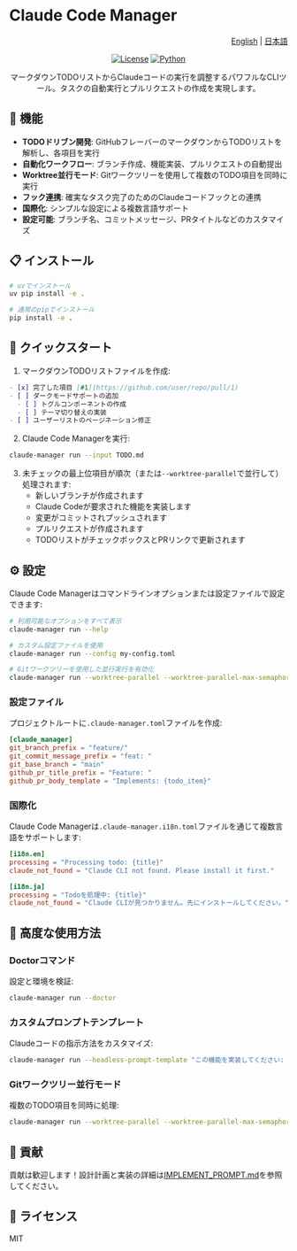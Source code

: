# Claude Code Manager

<div align="right">
  <a href="../README.md">English</a> | <a href="README.ja.md">日本語</a>
</div>

<div align="center">

[![License](https://img.shields.io/badge/License-MIT-blue.svg)](LICENSE)
[![Python](https://img.shields.io/badge/Python-3.11+-blue.svg)](https://www.python.org/downloads/)

マークダウンTODOリストからClaudeコードの実行を調整するパワフルなCLIツール。タスクの自動実行とプルリクエストの作成を実現します。

</div>

## 🚀 機能

- **TODOドリブン開発**: GitHubフレーバーのマークダウンからTODOリストを解析し、各項目を実行
- **自動化ワークフロー**: ブランチ作成、機能実装、プルリクエストの自動提出
- **Worktree並行モード**: Gitワークツリーを使用して複数のTODO項目を同時に実行
- **フック連携**: 確実なタスク完了のためのClaudeコードフックとの連携
- **国際化**: シンプルな設定による複数言語サポート
- **設定可能**: ブランチ名、コミットメッセージ、PRタイトルなどのカスタマイズ

## 📋 インストール

```bash
# uvでインストール
uv pip install -e .

# 通常のpipでインストール
pip install -e .
```

## 🚀 クイックスタート

1. マークダウンTODOリストファイルを作成:

```markdown
- [x] 完了した項目 [#1](https://github.com/user/repo/pull/1)
- [ ] ダークモードサポートの追加
  - [ ] トグルコンポーネントの作成
  - [ ] テーマ切り替えの実装
- [ ] ユーザーリストのページネーション修正
```

2. Claude Code Managerを実行:

```bash
claude-manager run --input TODO.md
```

3. 未チェックの最上位項目が順次（または`--worktree-parallel`で並行して）処理されます:
   - 新しいブランチが作成されます
   - Claude Codeが要求された機能を実装します
   - 変更がコミットされプッシュされます
   - プルリクエストが作成されます
   - TODOリストがチェックボックスとPRリンクで更新されます

## ⚙️ 設定

Claude Code Managerはコマンドラインオプションまたは設定ファイルで設定できます:

```bash
# 利用可能なオプションをすべて表示
claude-manager run --help

# カスタム設定ファイルを使用
claude-manager run --config my-config.toml

# Gitワークツリーを使用した並行実行を有効化
claude-manager run --worktree-parallel --worktree-parallel-max-semaphore 3
```

### 設定ファイル

プロジェクトルートに`.claude-manager.toml`ファイルを作成:

```toml
[claude_manager]
git_branch_prefix = "feature/"
git_commit_message_prefix = "feat: "
git_base_branch = "main"
github_pr_title_prefix = "Feature: "
github_pr_body_template = "Implements: {todo_item}"
```

### 国際化

Claude Code Managerは`.claude-manager.i18n.toml`ファイルを通じて複数言語をサポートします:

```toml
[i18n.en]
processing = "Processing todo: {title}"
claude_not_found = "Claude CLI not found. Please install it first."

[i18n.ja]
processing = "Todoを処理中: {title}"
claude_not_found = "Claude CLIが見つかりません。先にインストールしてください。"
```

## 🧰 高度な使用方法

### Doctorコマンド

設定と環境を検証:

```bash
claude-manager run --doctor
```

### カスタムプロンプトテンプレート

Claudeコードの指示方法をカスタマイズ:

```bash
claude-manager run --headless-prompt-template "この機能を実装してください: {title}\n\n詳細:\n{children_bullets}\n\n完了したら出力: {done_token}"
```

### Gitワークツリー並行モード

複数のTODO項目を同時に処理:

```bash
claude-manager run --worktree-parallel --worktree-parallel-max-semaphore 3
```

## 🤝 貢献

貢献は歓迎します！設計計画と実装の詳細は[IMPLEMENT_PROMPT.md](IMPLEMENT_PROMPT.md)を参照してください。

## 📄 ライセンス

MIT